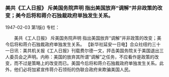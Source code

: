 ### 美共《工人日报》  斥美国务院声明  指出美国放弃“调解”并非政策的改变；美今后将和蒋介石独裁政府单独发生关系。

1947-02-03
第1版()
专栏：

　　美共《工人日报》
    斥美国务院声明
    指出美国放弃“调解”并非政策的改变；美今后将和蒋介石独裁政府单独发生关系。
    【新华社延安一日电】合众社纽约三十一日讯：美共机关报《工人日报》刊载费尔德一文，抨击美国务院关于美国退出三人委员会之声明。内称：美国的放弃其所谓“调解”之任务，不应看作是政策的改变，而不过是策略上的改变而已。美国今后将和蒋介石独裁政府单独发生关系。此外，他们必将加紧宣传蒋介石领衔的伪联合政府来欺骗美国人民。
